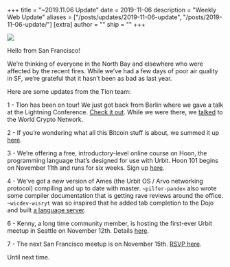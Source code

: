 +++
title = "~2019.11.06 Update"
date = 2019-11-06
description = "Weekly Web Update"
aliases = ["/posts/updates/2019-11-06-update", "/posts/2019-11-06-update/"]
[extra]
author = ""
ship = ""
+++

![](https://media.urbit.org/site/posts/updates/~2019.11.06-update.jpg)

Hello from San Francisco! 

We’re thinking of everyone in the North Bay and elsewhere who were affected by the recent fires. While we’ve had a few days of poor air quality in SF, we’re grateful that it hasn’t been as bad as last year. 

Here are some updates from the Tlon team:

1 -
Tlon has been on tour! We just got back from Berlin where we gave a talk at the Lightning Conference. [Check it out](https://youtu.be/vVIt06w3IbM?t=2030). While we were there, we [talked](https://www.youtube.com/watch?v=775vmOKxwSY) to the World Crypto Network.

2 - 
If you’re wondering what all this Bitcoin stuff is about, we summed it up [here](https://urbit.org/blog/urbit-and-bitcoin/).

3 - 
We’re offering a free, introductory-level online course on Hoon, the programming language that’s designed for use with Urbit. Hoon 101 begins on November 11th and runs for six weeks. Sign up [here](https://urbit.org/hoonschool/).

4 -
We’ve got a new version of Ames (the Urbit OS / Arvo networking protocol) compiling and up to date with master. `~pilfer-pandex` also wrote some compiler documentation that is getting rave reviews around the office. `~wicdev-wisryt` was so inspired that he added tab completion to the Dojo and built [a language server](https://github.com/urbit/urbit/pull/1910). 

6 - 
Kenny, a long time community member, is hosting the first-ever Urbit meetup in Seattle on November 12th. Details [here](http://meetu.ps/c/4tZGf/c0Pdg/a).
 
7 - 
The next San Francisco meetup is on November 15th. [RSVP here](https://www.meetup.com/urbit-sf/events/266146513/).
 
 
Until next time.